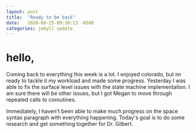 ```yaml
---
layout: post
title:  "Ready to be back"
date:   2020-06-25-09:30:13 -0500 
categories: jekyll update
---
```

# hello, 

Coming back to everything this week is a lot. I enjoyed colorado, but im ready to tackle it my workload and made some progress. Yesterday I was able to fix the surface level issues with the state machine implementation. I am sure there will be other issues, but I got Megan to move through repeated calls to coroutines.  

Immediately, I haven't been able to make much progress on the space syntax paragraph with everything happening. Today's goal is to do some research and get something together for Dr. Gilbert.
